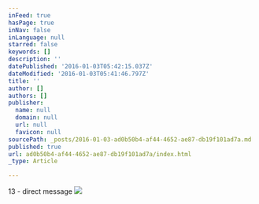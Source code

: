 ```yaml
---
inFeed: true
hasPage: true
inNav: false
inLanguage: null
starred: false
keywords: []
description: ''
datePublished: '2016-01-03T05:42:15.037Z'
dateModified: '2016-01-03T05:41:46.797Z'
title: ''
author: []
authors: []
publisher:
  name: null
  domain: null
  url: null
  favicon: null
sourcePath: _posts/2016-01-03-ad0b50b4-af44-4652-ae87-db19f101ad7a.md
published: true
url: ad0b50b4-af44-4652-ae87-db19f101ad7a/index.html
_type: Article

---
```

13 - direct message
![](https://the-grid-user-content.s3-us-west-2.amazonaws.com/8f716fb6-b6ab-4916-af3a-f006f72076f7.png)